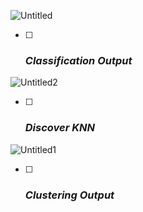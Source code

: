 ![Untitled](https://user-images.githubusercontent.com/49306136/121799744-085b2c00-cc43-11eb-83e8-901e722f68dd.png)

- [ ] ### **_Classification Output_**


![Untitled2](https://user-images.githubusercontent.com/49306136/121799748-0abd8600-cc43-11eb-919b-165c86365c7a.png)

- [ ] ### **_Discover KNN_**


![Untitled1](https://user-images.githubusercontent.com/49306136/121799747-0a24ef80-cc43-11eb-8be6-217c7e11a6f4.png)

- [ ] ### **_Clustering Output_**
